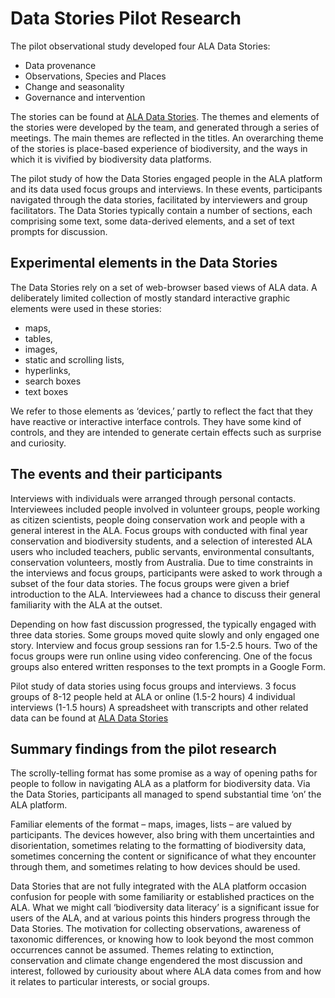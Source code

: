 # Data Stories Pilot Research

The pilot observational study developed four ALA Data Stories:
- Data provenance
- Observations, Species and Places
- Change and seasonality
- Governance and intervention

The stories can be found at [ALA Data Stories](https://observablehq.com/collection/@mtchl/ala-data-story-sketches). The themes and elements of the stories were developed by the team, and generated through a series of meetings. The main themes are reflected in the titles. An overarching theme of the stories is place-based experience of biodiversity, and the ways in which it is vivified by biodiversity data platforms.

The pilot study of how the Data Stories engaged people in the ALA platform and its data used focus groups and interviews. In these events, participants navigated through the data stories, facilitated by interviewers and group facilitators. The Data Stories typically contain a number of sections, each comprising some text, some data-derived elements, and a set of text prompts for discussion.

## Experimental elements in the Data Stories

The Data Stories rely on a set of web-browser based views of ALA data. A deliberately limited collection of mostly standard interactive graphic elements were used in these stories:
- maps, 
- tables, 
- images, 
- static and scrolling lists, 
- hyperlinks, 
- search boxes
- text boxes 

We refer to those elements as ‘devices,’ partly to reflect the fact that they have reactive or interactive interface controls. They have some kind of controls, and  they are intended to generate certain effects such as surprise and curiosity.

## The events and their participants
Interviews with individuals were arranged through personal contacts. Interviewees included people involved in volunteer groups, people working as citizen scientists, people doing conservation work and people with a general interest in the ALA. Focus groups with conducted with final year conservation and biodiversity students, and a selection of interested ALA users who included teachers, public servants, environmental consultants, conservation volunteers, mostly from Australia.
Due to time constraints in the interviews and focus groups, participants were asked to work through a subset of the four data stories. The focus groups were given a brief introduction to the ALA. Interviewees had a chance to discuss their general familiarity with the ALA at the outset.

Depending on how fast discussion progressed, the typically engaged with three data stories. Some groups moved quite slowly and only engaged one story. Interview and focus group sessions ran for 1.5-2.5 hours. Two of the focus groups were run online using video conferencing. One of the focus groups also entered written responses to the text prompts in a Google Form.

Pilot study of data stories using focus groups and interviews. 3 focus groups of 8-12 people held at ALA or online (1.5-2 hours) 4 individual interviews (1-1.5 hours)
A spreadsheet with transcripts and other related data can be found at [ALA Data Stories](https://docs.google.com/spreadsheets/d/1M9YeNYdbdOFLx4YQi50O5xINDvthaLK8EvN9Du362H0/edit#gid=2115865308)

## Summary findings from the pilot research
The scrolly-telling format has some promise as a way of opening paths for people to follow in navigating ALA as a platform for biodiversity data. Via the Data Stories, participants all managed to spend substantial time ‘on’ the ALA platform. 

Familiar elements of the format – maps, images, lists – are valued by participants. The devices however, also  bring with them uncertainties and disorientation, sometimes relating to the formatting of biodiversity data, sometimes concerning the content or significance of what they encounter through them, and sometimes relating to how devices should be used.

Data Stories that are not fully integrated with the ALA platform occasion confusion for people with some familiarity or established practices on the ALA.
What we might call ‘biodiversity data literacy’ is a significant issue for users of the ALA, and at various points this hinders progress through the Data Stories. The motivation for collecting observations, awareness of taxonomic differences, or knowing how to look beyond the most common occurrences cannot be assumed.
Themes relating to extinction, conservation and climate change engendered the most discussion and interest, followed by curiousity about where ALA data comes from and how it relates to particular interests, or social groups. 
